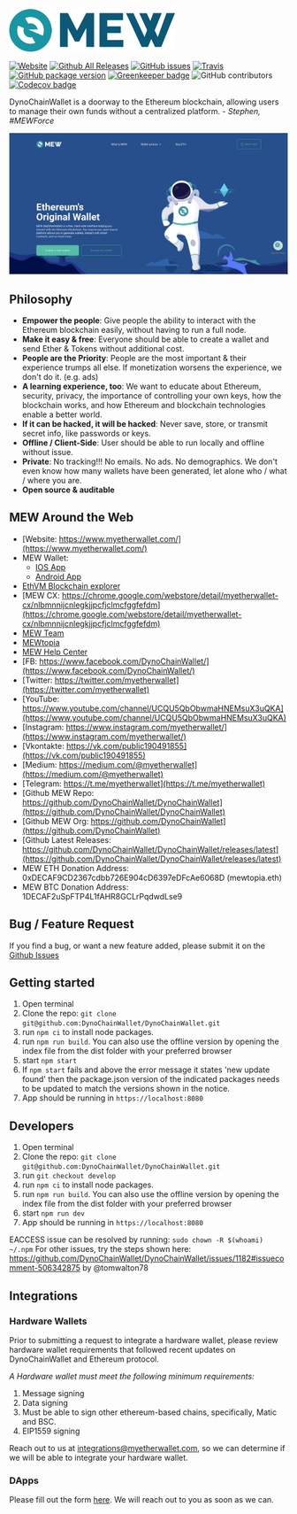 <img src="./src/assets/images/presskit/logo-dark.png" width="300px"/>

[![Website](https://img.shields.io/website-up-down-green-red/http/myetherwallet.com.svg?label=DynoChainWallet.com\&style=flat-square)](http://www.DynoChainWallet.com/)
[![Github All Releases](https://img.shields.io/github/downloads/DynoChainWallet/DynoChainWallet/total.svg?style=flat-square)](https://www.github.com/DynoChainWallet/DynoChainWallet/releases)
[![GitHub issues](https://img.shields.io/github/issues-raw/DynoChainWallet/DynoChainWallet.svg?style=flat-square)](https://github.com/DynoChainWallet/DynoChainWallet/issues)
[![Travis](https://img.shields.io/travis/DynoChainWallet/DynoChainWallet.svg?style=flat-square)](https://travis-ci.org/DynoChainWallet/DynoChainWallet)
[![GitHub package version](https://img.shields.io/github/package-json/v/DynoChainWallet/DynoChainWallet.svg?style=flat-square)](https://github.com/DynoChainWallet/DynoChainWallet/blob/main/package.json) [![Greenkeeper badge](https://badges.greenkeeper.io/DynoChainWallet/DynoChainWallet.svg)](https://greenkeeper.io/)
![GitHub contributors](https://img.shields.io/github/contributors/DynoChainWallet/DynoChainWallet.svg?style=flat-square) [![Codecov badge](https://img.shields.io/codecov/c/github/DynoChainWallet/DynoChainWallet/develop.svg?style=flat-square)](https://codecov.io/github/DynoChainWallet/DynoChainWallet?branch=develop)

DynoChainWallet is a doorway to the Ethereum blockchain, allowing users to manage their own funds without a centralized platform. - <i>Stephen, #MEWForce</i>

!["DynoChainWallet Logo](./src/assets/images/backgrounds/v6-landing-screen-shot.png "DynoChainWallet")

## Philosophy

* <b>Empower the people</b>: Give people the ability to interact with the Ethereum blockchain easily, without having to run a full node.
* <b>Make it easy & free</b>: Everyone should be able to create a wallet and send Ether & Tokens without additional cost.
* <b>People are the Priority</b>: People are the most important & their experience trumps all else. If monetization worsens the experience, we don't do it. (e.g. ads)
* <b>A learning experience, too</b>: We want to educate about Ethereum, security, privacy, the importance of controlling your own keys, how the blockchain works, and how Ethereum and blockchain technologies enable a better world.
* <b>If it can be hacked, it will be hacked</b>: Never save, store, or transmit secret info, like passwords or keys.
* <b>Offline / Client-Side</b>: User should be able to run locally and offline without issue.
* <b>Private</b>: No tracking!!! No emails. No ads. No demographics. We don't even know how many wallets have been generated, let alone who / what / where you are.
* <b>Open source & auditable</b>

## MEW Around the Web

* [Website: https://www.myetherwallet.com/](https://www.myetherwallet.com/)
* MEW Wallet:
  * [IOS App](https://apps.apple.com/us/app/mew-wallet-ethereum-and-defi/id1464614025)
  * [Android App](https://play.google.com/store/apps/details?id=com.myetherwallet.mewwallet\&hl=en_US\&gl=US)
* [EthVM Blockchain explorer](https://www.ethvm.com/)
* [MEW CX: https://chrome.google.com/webstore/detail/myetherwallet-cx/nlbmnnijcnlegkjjpcfjclmcfggfefdm](https://chrome.google.com/webstore/detail/myetherwallet-cx/nlbmnnijcnlegkjjpcfjclmcfggfefdm)
* [MEW Team](https://team.myetherwallet.com/)
* [MEWtopia](https://www.mewtopia.com/)
* [MEW Help Center](https://help.myetherwallet.com/)
* [FB: https://www.facebook.com/DynoChainWallet/](https://www.facebook.com/DynoChainWallet/)
* [Twitter: https://twitter.com/myetherwallet](https://twitter.com/myetherwallet)
* [YouTube: https://www.youtube.com/channel/UCQU5QbObwmaHNEMsuX3uQKA](https://www.youtube.com/channel/UCQU5QbObwmaHNEMsuX3uQKA)
* [Instagram: https://www.instagram.com/myetherwallet/](https://www.instagram.com/myetherwallet/)
* [Vkontakte: https://vk.com/public190491855](https://vk.com/public190491855)
* [Medium: https://medium.com/@myetherwallet](https://medium.com/@myetherwallet)
* [Telegram: https://t.me/myetherwallet](https://t.me/myetherwallet)
* [Github MEW Repo: https://github.com/DynoChainWallet/DynoChainWallet](https://github.com/DynoChainWallet/DynoChainWallet)
* [Github MEW Org: https://github.com/DynoChainWallet](https://github.com/DynoChainWallet)
* [Github Latest Releases: https://github.com/DynoChainWallet/DynoChainWallet/releases/latest](https://github.com/DynoChainWallet/DynoChainWallet/releases/latest)
* MEW ETH Donation Address: 0xDECAF9CD2367cdbb726E904cD6397eDFcAe6068D (mewtopia.eth)
* MEW BTC Donation Address: 1DECAF2uSpFTP4L1fAHR8GCLrPqdwdLse9

## Bug / Feature Request

If you find a bug, or want a new feature added, please submit it on the [Github Issues](https://github.com/DynoChainWallet/DynoChainWallet/issues)

## Getting started

1. Open terminal
2. Clone the repo: `git clone git@github.com:DynoChainWallet/DynoChainWallet.git`
3. run `npm ci` to install node packages.
4. run `npm run build`. You can also use the offline version by opening the index file from the dist folder with your preferred browser
5. start `npm start`
6. If `npm start` fails and above the error message it states 'new update found' then the package.json version of the indicated packages needs to be updated to match the versions shown in the notice.
7. App should be running in `https://localhost:8080`

## Developers

1. Open terminal
2. Clone the repo: `git clone git@github.com:DynoChainWallet/DynoChainWallet.git`
3. run `git checkout develop`
4. run `npm ci` to install node packages.
5. run `npm run build`. You can also use the offline version by opening the index file from the dist folder with your preferred browser
6. start `npm run dev`
7. App should be running in `https://localhost:8080`

EACCESS issue can be resolved by running: `sudo chown -R $(whoami) ~/.npm`
For other issues, try the steps shown here: <https://github.com/DynoChainWallet/DynoChainWallet/issues/1182#issuecomment-506342875> by @tomwalton78

## Integrations

### Hardware Wallets

Prior to submitting a request to integrate a hardware wallet, please review hardware wallet requirements that followed recent updates on DynoChainWallet and Ethereum protocol.

*A Hardware wallet must meet the following minimum requirements:*

1. Message signing
2. Data signing
3. Must be able to sign other ethereum-based chains, specifically, Matic and BSC.
4. EIP1559 signing

Reach out to us at <integrations@myetherwallet.com>, so we can determine if we will be able to integrate your hardware wallet.

### DApps

Please fill out the form [here](https://www.myetherwallet.com/dapp-submission). We will reach out to you as soon as we can.
